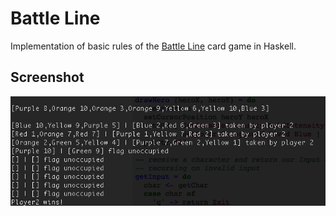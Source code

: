 # Battle Line

Implementation of basic rules of the [Battle Line](https://boardgamegeek.com/boardgame/760/battle-line) card game in Haskell.

## Screenshot

![Game screenshot](/screenshots/game_screenshot.png?raw=true "game screenshot")
